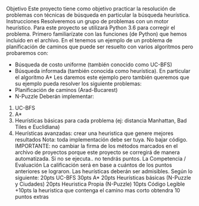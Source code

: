 Objetivo
Este proyecto tiene como objetivo practicar la resolución de problemas con técnicas de
búsqueda en particular la búsqueda heurística.
Instrucciones
Resolveremos un grupo de problemas con un motor heurístico. Para este proyecto se utilizará
Python 3.6 para corregir el problema.
Primero familiarízate con las funciones (de Python) que hemos incluido en el archivo. En el
tenemos un ejemplo de un problema de planificación de caminos que puede ser resuelto con
varios algoritmos pero probaremos con:
- Búsqueda de costo uniforme (también conocido como UC-BFS)
- Búsqueda informada (también conocida como heurística). En particular el algoritmo A*
Les daremos este ejemplo pero también queremos que su ejemplo pueda resolver los siguiente
problemas:
- Planificación de caminos (Arad-Bucarest)
- N-Puzzle
Deberán implementar:
1. UC-BFS
2. A*
3. Heurísticas básicas para cada problema (ej: distancia Manhattan, Bad Tiles e Euclidiana)
4. Heurísticas avanzadas: crear una heuristica que genere mejores resultados
Nota: toda implementación debe ser tuya. No bajar código.
IMPORTANTE: no cambiar la firma de los métodos marcados en el archivo de proyectos porque
este proyecto se corregirá de manera automatizada. Si no se ejecuta.. no tendrás puntos.
La Competencia / Evaluación
La calificación será en base a cuántos de los puntos anteriores se lograron. Las heurísticas
deberán ser admisibles. Según lo siguiente:
20pts UC-BFS
30pts A*
20pts Heurísticas básicas (N-Puzzle y Ciudades)
20pts Heuristica Propia (N-Puzzle)
10pts Código Legible
+10pts la heuristica que contenga el camino mas corto obtendra 10 puntos extras
   
